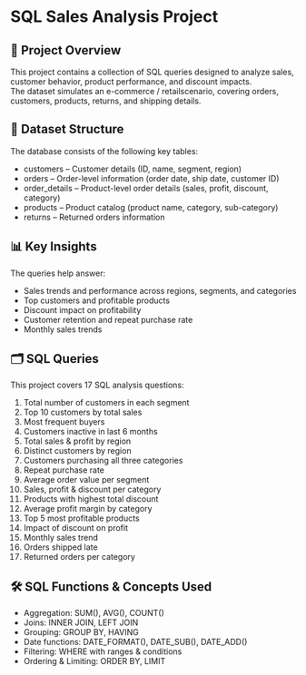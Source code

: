 # SQL Sales Analysis Project

## 📌 Project Overview
This project contains a collection of SQL queries designed to analyze sales, customer behavior, product performance, and discount impacts.  
The dataset simulates an e-commerce / retailscenario, covering orders, customers, products, returns, and shipping details.

## 📂 Dataset Structure
The database consists of the following key tables:
- customers – Customer details (ID, name, segment, region)
- orders – Order-level information (order date, ship date, customer ID)
- order_details – Product-level order details (sales, profit, discount, category)
- products – Product catalog (product name, category, sub-category)
- returns – Returned orders information

## 📊 Key Insights
The queries help answer:
- Sales trends and performance across regions, segments, and categories
- Top customers and profitable products
- Discount impact on profitability
- Customer retention and repeat purchase rate
- Monthly sales trends

## 🗂 SQL Queries
This project covers 17 SQL analysis questions:

1. Total number of customers in each segment
2. Top 10 customers by total sales
3. Most frequent buyers
4. Customers inactive in last 6 months
5. Total sales & profit by region
6. Distinct customers by region
7. Customers purchasing all three categories
8. Repeat purchase rate
9. Average order value per segment
10. Sales, profit & discount per category
11. Products with highest total discount
12. Average profit margin by category
13. Top 5 most profitable products
14. Impact of discount on profit
15. Monthly sales trend
16. Orders shipped late
17. Returned orders per category

## 🛠 SQL Functions & Concepts Used
- Aggregation: SUM(), AVG(), COUNT()
- Joins: INNER JOIN, LEFT JOIN
- Grouping: GROUP BY, HAVING
- Date functions: DATE_FORMAT(), DATE_SUB(), DATE_ADD()
- Filtering: WHERE with ranges & conditions
- Ordering & Limiting: ORDER BY, LIMIT



